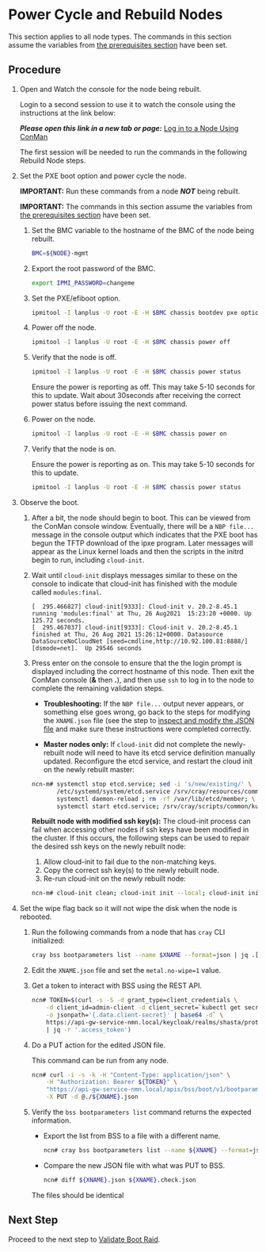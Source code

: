 
# Power Cycle and Rebuild Nodes

This section applies to all node types. The commands in this section assume the variables from [the prerequisites section](Rebuild_NCNs.md#Prerequisites) have been set.

## Procedure

1. Open and Watch the console for the node being rebuilt.

   Login to a second session to use it to watch the console using the instructions at the link below: 
   
   ***Please open this link in a new tab or page:*** [Log in to a Node Using ConMan](../../conman/Log_in_to_a_Node_Using_ConMan.md)

   The first session will be needed to run the commands in the following Rebuild Node steps.

1. Set the PXE boot option and power cycle the node.

    **IMPORTANT:** Run these commands from a node ***NOT*** being rebuilt.

    **IMPORTANT:** The commands in this section assume the variables from [the prerequisites section](Rebuild_NCNs.md#Prerequisites) have been set.

    1. Set the BMC variable to the hostname of the BMC of the node being rebuilt.

        ```bash
        BMC=${NODE}-mgmt
        ```

    1. Export the root password of the BMC.

        ```bash
        export IPMI_PASSWORD=changeme
        ```

    1. Set the PXE/efiboot option.

        ```bash
        ipmitool -I lanplus -U root -E -H $BMC chassis bootdev pxe options=efiboot
        ```

    1. Power off the node.

        ```bash
        ipmitool -I lanplus -U root -E -H $BMC chassis power off
        ```

    1. Verify that the node is off.

        ```bash
        ipmitool -I lanplus -U root -E -H $BMC chassis power status
        ```

        Ensure the power is reporting as off. This may take 5-10 seconds for this to update. Wait about 30seconds after receiving the correct power status before issuing the next command.

    1. Power on the node.

        ```bash
        ipmitool -I lanplus -U root -E -H $BMC chassis power on
        ```

    1. Verify that the node is on.

       Ensure the power is reporting as on. This may take 5-10 seconds for this to update.

       ```bash
       ipmitool -I lanplus -U root -E -H $BMC chassis power status
       ```

1. Observe the boot.

   1. After a bit, the node should begin to boot. This can be viewed from the ConMan console window. Eventually, there will be a `NBP file...` message in the console output which indicates that the PXE boot has begun the TFTP download of the ipxe program. Later messages will appear as the Linux kernel loads and then the scripts in the initrd begin to run, including `cloud-init`.

   1. Wait until `cloud-init` displays messages similar to these on the console to indicate that cloud-init has finished with the module called `modules:final`.

       ```screen
       [  295.466827] cloud-init[9333]: Cloud-init v. 20.2-8.45.1 running 'modules:final' at Thu, 26 Aug2021  15:23:20 +0000. Up 125.72 seconds.
       [  295.467037] cloud-init[9333]: Cloud-init v. 20.2-8.45.1 finished at Thu, 26 Aug 2021 15:26:12+0000. Datasource DataSourceNoCloudNet [seed=cmdline,http://10.92.100.81:8888/][dsmode=net].  Up 29546 seconds
       ```

   1. Press enter on the console to ensure that the the login prompt is displayed including the correct hostname of this node. Then exit the ConMan console (**&** then **.**), and then use `ssh` to log in to the node to complete the remaining validation steps.

       * **Troubleshooting:** If the `NBP file...` output never appears, or something else goes wrong, go back to the steps for modifying the `XNAME.json` file (see the step to [inspect and modify the JSON file](Identify_Nodes_and_Update_Metadata.md#Inspect-and-modify-the-JSON-file) and make sure these instructions were completed correctly.

       * **Master nodes only:** If `cloud-init` did not complete the newly-rebuilt node will need to have its etcd service definition manually updated. Reconfigure the etcd service, and restart the cloud init on the newly rebuilt master:

       ```bash
       ncn-m# systemctl stop etcd.service; sed -i 's/new/existing/' \
              /etc/systemd/system/etcd.service /srv/cray/resources/common/etcd/etcd.service; \
              systemctl daemon-reload ; rm -rf /var/lib/etcd/member; \
              systemctl start etcd.service; /srv/cray/scripts/common/kubernetes-cloudinit.sh
       ```

       **Rebuilt node with modified ssh key(s):** The cloud-init process can fail when accessing other nodes if ssh keys have been modified in the cluster. If this occurs, the following steps can be used to repair the desired ssh keys on the newly rebuilt node:

       1. Allow cloud-init to fail due to the non-matching keys.
       2. Copy the correct ssh key(s) to the newly rebuilt node.
       3. Re-run cloud-init on the newly rebuilt node:

       ```bash
       ncn-m# cloud-init clean; cloud-init init --local; cloud-init init
       ```

1. Set the wipe flag back so it will not wipe the disk when the node is rebooted.

   1. Run the following commands from a node that has `cray` CLI initialized:

       ```bash
       cray bss bootparameters list --name $XNAME --format=json | jq .[] > ${XNAME}.json
       ```

   1. Edit the `XNAME.json` file and set the `metal.no-wipe=1` value.

   1. Get a token to interact with BSS using the REST API.

       ```bash
       ncn# TOKEN=$(curl -s -S -d grant_type=client_credentials \
           -d client_id=admin-client -d client_secret=`kubectl get secrets admin-client-auth \
           -o jsonpath='{.data.client-secret}' | base64 -d` \
           https://api-gw-service-nmn.local/keycloak/realms/shasta/protocol/openid-connect/token \
           | jq -r '.access_token')
       ```

   1. Do a PUT action for the edited JSON file.

      This command can be run from any node.

       ```bash
       ncn# curl -i -s -k -H "Content-Type: application/json" \
           -H "Authorization: Bearer ${TOKEN}" \
           "https://api-gw-service-nmn.local/apis/bss/boot/v1/bootparameters" \
           -X PUT -d @./${XNAME}.json
       ```

   1. Verify the `bss bootparameters list` command returns the expected information.

      * Export the list from BSS to a file with a different name.

        ```bash
        ncn# cray bss bootparameters list --name ${XNAME} --format=json |jq .[]> ${XNAME}.check.json
        ```

      * Compare the new JSON file with what was PUT to BSS.

        ```bash
        ncn# diff ${XNAME}.json ${XNAME}.check.json
        ```

      The files should be identical


## Next Step

Proceed to the next step to [Validate Boot Raid](Validate_Boot_Raid.md).
